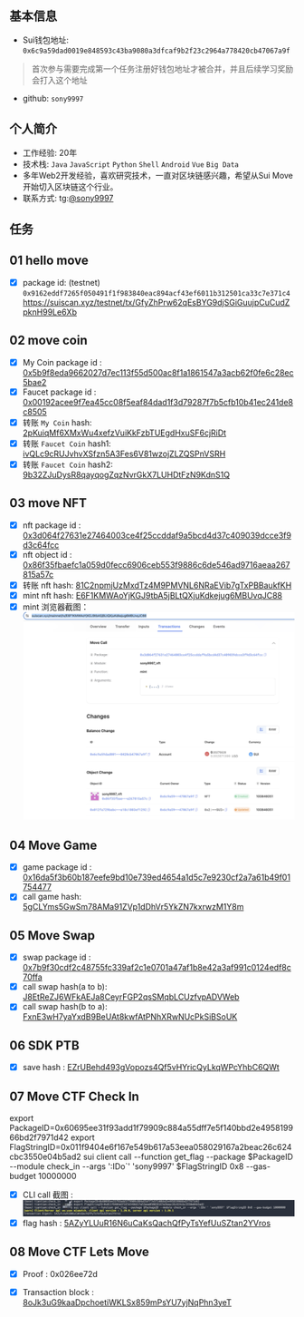 ## 基本信息

- Sui钱包地址: `0x6c9a59dad0019e848593c43ba9080a3dfcaf9b2f23c2964a778420cb47067a9f`

> 首次参与需要完成第一个任务注册好钱包地址才被合并，并且后续学习奖励会打入这个地址

- github: `sony9997`

## 个人简介

- 工作经验: 20年
- 技术栈: `Java` `JavaScript` `Python` `Shell` `Android` `Vue` `Big Data`
- 多年Web2开发经验，喜欢研究技术，一直对区块链感兴趣，希望从Sui Move开始切入区块链这个行业。
- 联系方式: tg:[@sony9997](https://t.me/sony9997)

## 任务

## 01 hello move

- [X] package id: (testnet) `0x9162eddf7265f050491f1f983840eac894acf43ef6011b312501ca33c7e371c4`
  https://suiscan.xyz/testnet/tx/GfyZhPrw62qEsBYG9djSGiGuujpCuCudZpknH99Le6Xb

## 02 move coin

- [X] My Coin package id : [0x5b9f8eda9662027d7ec113f55d500ac8f1a1861547a3acb62f0fe6c28ec5bae2](https://suiscan.xyz/mainnet/object/0x5b9f8eda9662027d7ec113f55d500ac8f1a1861547a3acb62f0fe6c28ec5bae2/txs)
- [X] Faucet package id : [0x00192acee9f7ea45cc08f5eaf84dad1f3d79287f7b5cfb10b41ec241de8c8505](https://suiscan.xyz/mainnet/object/0x00192acee9f7ea45cc08f5eaf84dad1f3d79287f7b5cfb10b41ec241de8c8505/txs)
- [X] 转账 `My Coin` hash: [2pKuiqMf6XMxWu4xefzVuiKkFzbTUEgdHxuSF6cjRiDt](https://suiscan.xyz/mainnet/tx/2pKuiqMf6XMxWu4xefzVuiKkFzbTUEgdHxuSF6cjRiDt)
- [X] 转账 `Faucet Coin` hash1: [ivQLc9cRUJvhvXSfzn5A3Fes6V81wzojZLZQSPnVSRH](https://suiscan.xyz/mainnet/tx/ivQLc9cRUJvhvXSfzn5A3Fes6V81wzojZLZQSPnVSRH)
- [X] 转账 `Faucet Coin` hash2: [9b32ZJuDysR8qayqogZqzNvrGkX7LUHDtFzN9KdnS1Q](https://suiscan.xyz/mainnet/tx/9b32ZJuDysR8qayqogZqzNvrGkX7LUHDtFzN9KdnS1Q)

## 03 move NFT

- [X] nft package id : [0x3d064f27631e27464003ce4f25ccddaf9a5bcd4d37c409039dcce3f9d3c64fcc](https://suiscan.xyz/mainnet/object/0x3d064f27631e27464003ce4f25ccddaf9a5bcd4d37c409039dcce3f9d3c64fcc/txs)
- [X] nft object id : [0x86f35fbaefc1a059d0fecc6906ceb553f9886c6de546ad9716aeaa267815a57c](https://suiscan.xyz/mainnet/object/0x86f35fbaefc1a059d0fecc6906ceb553f9886c6de546ad9716aeaa267815a57c)
- [X] 转账 nft hash: [81C2npmjUzMxdTz4M9PMVNL6NRaEVib7gTxPBBaukfKH](https://suiscan.xyz/mainnet/tx/81C2npmjUzMxdTz4M9PMVNL6NRaEVib7gTxPBBaukfKH)
- [X] mint nft hash: [E6F1KMWAoYjKGJ9tbA5jBLtQXjuKdkejug6MBUvqJC88](https://suiscan.xyz/mainnet/tx/E6F1KMWAoYjKGJ9tbA5jBLtQXjuKdkejug6MBUvqJC88)
- [X] mint 浏览器截图：![mint 浏览器截图t](notes/nft_mint.jpg)

## 04 Move Game

- [X] game package id : [0x16da5f3b60b187eefe9bd10e739ed4654a1d5c7e9230cf2a7a61b49f01754477](https://suiscan.xyz/mainnet/object/0x16da5f3b60b187eefe9bd10e739ed4654a1d5c7e9230cf2a7a61b49f01754477/txs)
- [X] call game hash: [5gCLYms5GwSm78AMa91ZVp1dDhVr5YkZN7kxrwzM1Y8m](https://suiscan.xyz/mainnet/tx/5gCLYms5GwSm78AMa91ZVp1dDhVr5YkZN7kxrwzM1Y8m)

## 05 Move Swap

- [X] swap package id : [0x7b9f30cdf2c48755fc339af2c1e0701a47af1b8e42a3af991c0124edf8c70ffa](https://suiscan.xyz/mainnet/object/0x7b9f30cdf2c48755fc339af2c1e0701a47af1b8e42a3af991c0124edf8c70ffa/txs)
- [X] call swap hash(a to b): [J8EtReZJ6WFkAEJa8CeyrFGP2qsSMqbLCUzfvpADVWeb](https://suiscan.xyz/mainnet/tx/J8EtReZJ6WFkAEJa8CeyrFGP2qsSMqbLCUzfvpADVWeb)
- [X] call swap hash(b to a): [FxnE3wH7yaYxdB9BeUAt8kwfAtPNhXRwNUcPkSiBSoUK](https://suiscan.xyz/mainnet/tx/FxnE3wH7yaYxdB9BeUAt8kwfAtPNhXRwNUcPkSiBSoUK)

## 06 SDK PTB

- [X] save hash : [EZrUBehd493gVopozs4Qf5vHYricQyLkqWPcYhbC6QWt](https://suiscan.xyz/mainnet/tx/EZrUBehd493gVopozs4Qf5vHYricQyLkqWPcYhbC6QWt)

## 07 Move CTF Check In

export PackageID=0x60695ee31f93add1f79909c884a55dff7e5f140bbd2e495819966bd2f7971d42
export FlagStringID=0x011f9404e6f167e549b617a53eea058029167a2beac26c624cbc3550e04b5ad2
sui client call --function get_flag --package $PackageID --module check_in --args ':IDo`' 'sony9997' $FlagStringID 0x8 --gas-budget 10000000

- [X] CLI call 截图 : 
![CLI call 截图](notes/check_in_cli.jpg)
- [X] flag hash : [5AZyYLUuR16N6uCaKsQachQfPyTsYefUuSZtan2YVros](https://suiscan.xyz/testnet/tx/5AZyYLUuR16N6uCaKsQachQfPyTsYefUuSZtan2YVros)

## 08 Move CTF Lets Move

- [X] Proof : 0x026ee72d
- [X] Transaction block : [8oJk3uG9kaaDpchoetiWKLSx859mPsYU7yjNqPhn3yeT](https://suiscan.xyz/testnet/tx/8oJk3uG9kaaDpchoetiWKLSx859mPsYU7yjNqPhn3yeT)




